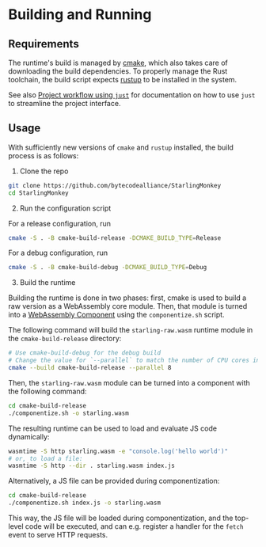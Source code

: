 # Building and Running

## Requirements

The runtime's build is managed by [cmake](https://cmake.org/), which also takes care of downloading
the build dependencies. To properly manage the Rust toolchain, the build script expects
[rustup](https://rustup.rs/) to be installed in the system.

See also [Project workflow using `just`](../developer/just.md) for documentation on how to use
`just` to streamline the project interface.

## Usage

With sufficiently new versions of `cmake` and `rustup` installed, the build process is as follows:

1. Clone the repo

```bash
git clone https://github.com/bytecodealliance/StarlingMonkey
cd StarlingMonkey
```

2. Run the configuration script

For a release configuration, run

```bash
cmake -S . -B cmake-build-release -DCMAKE_BUILD_TYPE=Release
```

For a debug configuration, run

```bash
cmake -S . -B cmake-build-debug -DCMAKE_BUILD_TYPE=Debug
```

3. Build the runtime

Building the runtime is done in two phases: first, cmake is used to build a raw version as a
WebAssembly core module. Then, that module is turned into a
[WebAssembly Component](https://component-model.bytecodealliance.org/) using the `componentize.sh`
script.

The following command will build the `starling-raw.wasm` runtime module in the `cmake-build-release`
directory:

```bash
# Use cmake-build-debug for the debug build
# Change the value for `--parallel` to match the number of CPU cores in your system
cmake --build cmake-build-release --parallel 8
```

Then, the `starling-raw.wasm` module can be turned into a component with the following command:

```bash
cd cmake-build-release
./componentize.sh -o starling.wasm
```

The resulting runtime can be used to load and evaluate JS code dynamically:

```bash
wasmtime -S http starling.wasm -e "console.log('hello world')"
# or, to load a file:
wasmtime -S http --dir . starling.wasm index.js
```

Alternatively, a JS file can be provided during componentization:

```bash
cd cmake-build-release
./componentize.sh index.js -o starling.wasm
```

This way, the JS file will be loaded during componentization, and the top-level code will be
executed, and can e.g. register a handler for the `fetch` event to serve HTTP requests.
